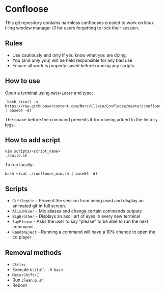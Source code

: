 # Confloose
This git repository contains harmless conflooses created to work on linux tiling window manager _i3_ for users forgetting to lock their session.

## Rules
- Use cautiously and only if you know what you are doing.
- You (and only you) will be held responsible for any bad use.
- Ensure all work is properly saved before running any scripts.

## How to use
Open a terminal using `Meta+Enter` and type:
```
 bash <(curl -s https://raw.githubusercontent.com/MarcVillain/Confloose/master/confloose_min.sh | base64 -d)
```
The space before the command prevents it from being added to the history logs.

## How to add script
```
vim scripts/<script_name>
./build.sh
```
To run locally:
```
bash <(cat ./confloose_min.sh | base64 -d)
```

## Scripts
- `Gifileptic` - Prevent the session from being used and display an animated gif in full screen.
- `AliasMixer` - Mix aliases and change certain commands outputs
- `BigBrother` - Displays an ascii art of eyes in every new terminal
- `SayPlease` - Asks the user to say "please" to be able to run the next command
- `RandomEject` - Running a command will have a 10% chance to open the cd player

## Removal methods
- `Ctrl+c`
- Execute `killall -9 bash`
- `Meta+Shift+E`
- Run `cleanup.sh`
- Reboot

